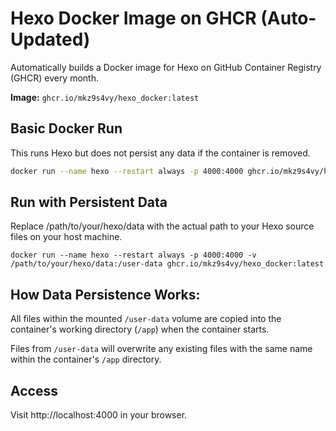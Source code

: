 
# Hexo Docker Image on GHCR (Auto-Updated)

Automatically builds a Docker image for Hexo on GitHub Container Registry (GHCR) every month.

**Image:** `ghcr.io/mkz9s4vy/hexo_docker:latest`

## Basic Docker Run

This runs Hexo but does not persist any data if the container is removed.

```bash
docker run --name hexo --restart always -p 4000:4000 ghcr.io/mkz9s4vy/hexo_docker:latest
```

## Run with Persistent Data

Replace /path/to/your/hexo/data with the actual path to your Hexo source files on your host machine.

```
docker run --name hexo --restart always -p 4000:4000 -v /path/to/your/hexo/data:/user-data ghcr.io/mkz9s4vy/hexo_docker:latest
```

## How Data Persistence Works:

All files within the mounted `/user-data` volume are copied into the container's working directory (`/app`) when the container starts.

Files from `/user-data` will overwrite any existing files with the same name within the container's `/app` directory.

## Access

Visit http://localhost:4000 in your browser.
